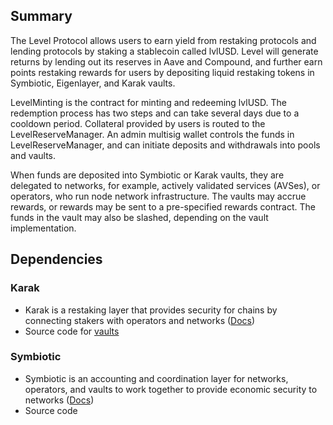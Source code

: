 ## Summary

The Level Protocol allows users to earn yield from restaking protocols and lending protocols by
staking a stablecoin called lvlUSD. Level will generate returns by lending out its reserves in Aave and Compound,
and further earn points restaking rewards for users by depositing liquid restaking tokens in Symbiotic, Eigenlayer, and Karak vaults.

LevelMinting is the contract for minting and redeeming lvlUSD. The redemption process has two steps and can take several
days due to a cooldown period. Collateral provided by users is routed to the LevelReserveManager. An admin multisig wallet
controls the funds in LevelReserveManager, and can initiate deposits and withdrawals into pools and vaults.

When funds are deposited into Symbiotic or Karak vaults, they are delegated to networks, for example, actively validated services (AVSes), or operators, who run node network infrastructure. The vaults may accrue rewards, or rewards may be sent to a pre-specified rewards contract. The funds in the vault may also be slashed, depending on the vault implementation.

## Dependencies
### Karak
- Karak is a restaking layer that provides security for chains by connecting stakers with operators and networks ([Docs](https://docs.karak.network/))
- Source code for [vaults](https://github.com/code-423n4/2024-07-karak/blob/main/src/interfaces/IVault.sol)

### Symbiotic
- Symbiotic is an accounting and coordination layer for networks, operators, and vaults to work together to provide economic security to networks ([Docs](https://docs.symbiotic.fi/))
- Source code